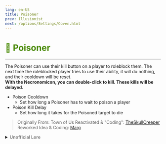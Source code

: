 ```yaml
---
lang: en-US
title: Poisoner
prev: Illusionist
next: /options/Settings/Coven.html
---
```


# <font color="#478800">🧪 <b>Poisoner</b></font> <Badge text="Trickery" type="tip" vertical="middle"/>
---

The Poisoner can use their kill button on a player to roleblock them. The next time the roleblocked player tries to use their ability, it will do nothing, and their cooldown will be reset.<br><b>With the Necronomicon, you can double-click to kill. These kills will be delayed.</b>
* Poison Cooldown
  * Set how long a Poisoner has to wait to poison a player
* Poison Kill Delay
  * Set how long it takes for the Poisoned target to die

> Originally From: Town of Us Reactivated & "Coding": [TheSkullCreeper](https://github.com/Loonie-Toons)<br>
> Reworked Idea & Coding: [Marg](https://github.com/MargaretTheFool)

<details>
<summary><b><font color=gray>Unofficial Lore</font></b></summary>

Placeholder: This role is a ROLE OH EM GOSH
> Submitted by: Member
</details>
